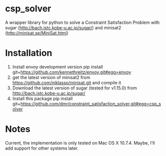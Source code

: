 csp_solver
==========

A wrapper library for python to solve a Constraint Satisfaction Problem with sugar (http://bach.istc.kobe-u.ac.jp/sugar/) and minisat2 (http://minisat.se/MiniSat.html)


Installation
============

1. Install envoy development version
   pip install git+https://github.com/kennethreitz/envoy.git#egg=envoy
2. get the latest version of minisat2 from https://github.com/niklasso/minisat.git and compile it
3. Download the latest version of sugar (tested for v1.15.0) from http://bach.istc.kobe-u.ac.jp/sugar/
4. Install this package
   pip install git+https://github.com/dmr/constraint_satisfaction_solver.git#egg=csp_solver


Notes
=====

Current, the implementation is only tested on Mac OS X 10.7.4.
Maybe, I'll add support for other systems later.
